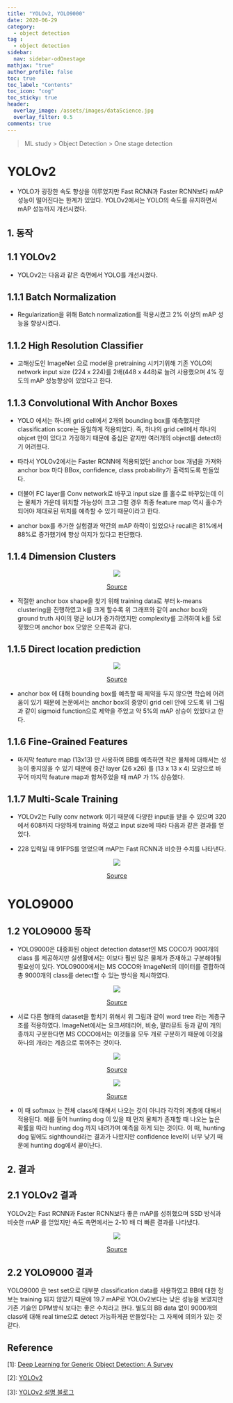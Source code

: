 ```yaml
---
title: "YOLOv2, YOLO9000"
date: 2020-06-29
category:
  - object detection
tag :
  - object detection
sidebar:
  nav: sidebar-odOnestage
mathjax: "true"
author_profile: false
toc: true
toc_label: "Contents"
toc_icon: "cog"
toc_sticky: true
header:
  overlay_image: /assets/images/dataScience.jpg
  overlay_filter: 0.5
comments: true
---
```


> ML study > Object Detection > One stage detection

<script type="text/javascript" 
src="https://cdn.mathjax.org/mathjax/latest/MathJax.js?config=TeX-AMS_HTML">
</script>

# YOLOv2
- YOLO가 굉장한 속도 향상을 이루었지만 Fast RCNN과 Faster RCNN보다 mAP 성능이 떨어진다는 한계가 있었다. YOLOv2에서는 YOLO의 속도를 유지하면서 mAP 성능까지 개선시켰다.

## 1. 동작
## 1.1 YOLOv2

- YOLOv2는 다음과 같은 측면에서 YOLO를 개선시켰다.

## 1.1.1 Batch Normalization 
- Regularization을 위해 Batch normalization를 적용시켰고 2% 이상의 mAP 성능을 향상시켰다.

## 1.1.2 High Resolution Classifier
- 고해상도인 ImageNet 으로 model을 pretraining 시키기위해 기존 YOLO의 network input size (224 x 224)를 2배(448 x 448)로 늘려 사용했으며 4% 정도의 mAP 성능향상이 있었다고 한다.

## 1.1.3 Convolutional With Anchor Boxes
- YOLO 에서는 하나의 grid cell에서 2개의 bounding box를 예측했지만 classification score는 동일하게 적용되었다. 즉, 하나의 grid cell에서 하나의 objcet 만이 있다고 가정하기 때문에 중심은 같지만 여러개의 object를 detect하기 어려웠다.

- 따라서 YOLOv2에서는 Faster RCNN에 적용되었던 anchor box 개념을 가져와 anchor box 마다 BBox, confidence, class probability가 출력되도록 만들었다.

- 더불어 FC layer를 Conv network로 바꾸고 input size 를 홀수로 바꾸었는데 이는 물체가 가운데 위치할 가능성이 크고 그럴 경우 최종 feature map 역시 홀수가 되어야 제대로된 위치를 예측할 수 있기 때문이라고 한다.

- anchor box를 추가한 실험결과 약간의 mAP 하락이 있었으나 recall은 81%에서 88%로 증가했기에 향상 여지가 있다고 판단했다.

## 1.1.4 Dimension Clusters

<center><img src="/assets/images/od/YOLOv202.jpg" ></center>

[<center>Source</center>](https://arxiv.org/pdf/1612.08242.pdf)

- 적절한 anchor box shape을 찾기 위해 training data로 부터 k-means clustering을 진행하였고 k를 크게 할수록 위 그래프와 같이 anchor box와 ground truth 사이의 평균 IoU가 증가하였지만 complexity를 고려하여 k를 5로 정했으며 anchor box 모양은 오른쪽과 같다.

## 1.1.5 Direct location prediction

<center><img src="/assets/images/od/YOLOv203.jpg" ></center>

[<center>Source</center>](https://arxiv.org/pdf/1612.08242.pdf)

- anchor box 에 대해 bounding box를 예측할 때 제약을 두지 않으면 학습에 어려움이 있기 때문에 논문에서는 anchor box의 중앙이 grid cell 안에 오도록 위 그림과 같이 sigmoid function으로 제약을 주었고 약 5%의 mAP 상승이 있었다고 한다.

## 1.1.6 Fine-Grained Features

- 마지막 feature map (13x13) 만 사용하여 BB를 예측하면 작은 물체에 대해서는 성능이 좋지않을 수 있기 때문에 중간 layer (26 x26) 를 (13 x 13 x 4) 모양으로 바꾸어 마지막 feature map과 합쳐주었을 때 mAP 가 1% 상승했다.

## 1.1.7 Multi-Scale Training
- YOLOv2는 Fully conv network 이기 때문에 다양한 input을 받을 수 있으며 320에서 608까지 다양하게 training 하였고 input size에 따라 다음과 같은 결과를 얻었다.

- 228 입력일 때 91FPS를 얻었으며 mAP는 Fast RCNN과 비슷한 수치를 나타낸다.

<center><img src="/assets/images/od/YOLOv2T03.jpg" ></center>

[<center>Source</center>](https://arxiv.org/pdf/1612.08242.pdf)


# YOLO9000

## 1.2 YOLO9000 동작

- YOLO9000은 대중화된 object detection dataset인 MS COCO가 90여개의 class 를 제공하지만 실생활에서는 이보다 훨씬 많은 물체가 존재하고 구분해야될 필요성이 있다. YOLO9000에서는 MS COCO와 ImageNet의 데이터를 결합하여 총 9000개의 class를 detect할 수 있는 방식을 제시하였다.

<center><img src="/assets/images/od/YOLOv206.jpg" ></center>

[<center>Source</center>](https://arxiv.org/pdf/1612.08242.pdf)

- 서로 다른 형태의 dataset을 합치기 위해서 위 그림과 같이 word tree 라는 계층구조를 적용하였다. ImageNet에서는 요크셔테리어, 비숑, 말라뮤트 등과 같이 개의 종까지 구분한다면 MS COCO에서는 이것들을 모두 개로 구분하기 때문에 이것을 하나의 개라는 계층으로 묶어주는 것이다.

<center><img src="/assets/images/od/YOLOv205.jpg" ></center>

[<center>Source</center>](https://arxiv.org/pdf/1612.08242.pdf)

<center><img src="/assets/images/od/YOLOv2Blog.jpg" ></center>

[<center>Source</center>](https://medium.com/@amrokamal_47691/yolo-yolov2-and-yolov3-all-you-want-to-know-7e3e92dc4899)

- 이 때 softmax 는 전체 class에 대해서 나오는 것이 아니라 각각의 계층에 대해서 적용된다. 예를 들어 hunting dog 이 있을 때 먼저 물체가 존재할 때 나오는 높은 확률을 따라 hunting dog 까지 내려가며 예측을 하게 되는 것이다. 이 때, hunting dog 밑에도 sighthound라는 결과가 나왔지만 confidence level이 너무 낮기 때문에 hunting dog에서 끝이난다.

## 2. 결과

## 2.1 YOLOv2 결과
YOLOv2는 Fast RCNN과 Faster RCNN보다 좋은 mAP를 성취했으며 SSD 방식과 비슷한 mAP 를 얻었지만 속도 측면에서는 2-10 배 더 빠른 결과를 나타냈다.

<center><img src="/assets/images/od/YOLOv2T04.jpg" ></center>

[<center>Source</center>](https://arxiv.org/pdf/1612.08242.pdf)

## 2.2 YOLO9000 결과

YOLO9000 은 test set으로 대부분 classification data를 사용하였고 BB에 대한 정보는 training 되지 않았기 때문에 19.7 mAP로 YOLOv2보다는 낮은 성능을 보였지만 기존 기술인 DPM방식 보다는 좋은 수치라고 한다.
별도의 BB data 없이 9000개의 class에 대해 real time으로 detect 가능하게끔 만들었다는 그 자체에 의의가 있는 것 같다.


## Reference
\[1]: [Deep Learning for Generic Object Detection: A Survey](https://doi.org/10.1007/s11263-019-01247-4)

\[2]: [YOLOv2](https://arxiv.org/pdf/1612.08242.pdf)

\[3]: [YOLOv2 설명 블로그](https://medium.com/@amrokamal_47691/yolo-yolov2-and-yolov3-all-you-want-to-know-7e3e92dc4899)


<br><br>
